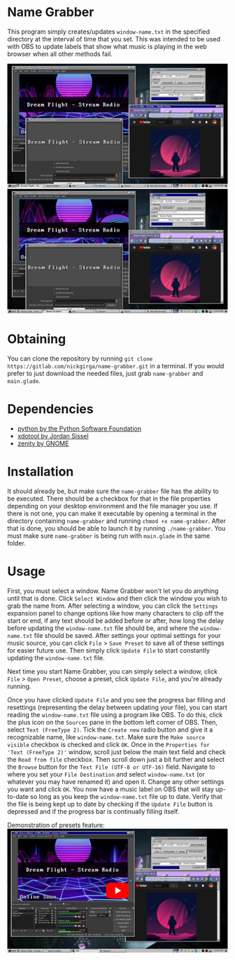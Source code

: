 # Name Grabber
This program simply creates/updates `window-name.txt` in the specified directory at the interval of time that you set. This was intended to be used with OBS to update labels that show what music is playing in the web browser when all other methods fail.

![screenshot_3.png](.screenshots/screenshot_3.png)
![screenshot_4.png](.screenshots/screenshot_4.png)

# Obtaining
You can clone the repository by running `git clone https://gitlab.com/nickgirga/name-grabber.git` in a terminal. If you would prefer to just download the needed files, just grab `name-grabber` and `main.glade`.

# Dependencies
 - [python by the Python Software Foundation](https://www.python.org/)
 - [xdotool by Jordan Sissel](https://github.com/jordansissel/xdotool)
 - [zenity by GNOME](https://gitlab.gnome.org/GNOME/zenity)

# Installation
It should already be, but make sure the `name-grabber` file has the ability to be executed. There should be a checkbox for that in the file properties depending on your desktop environment and the file manager you use. If there is not one, you can make it executable by opening a terminal in the directory containing `name-grabber` and running `chmod +x name-grabber`. After that is done, you should be able to launch it by running `./name-grabber`. You must make sure `name-grabber` is being run with `main.glade` in the same folder.

# Usage
First, you must select a window. Name Grabber won't let you do anything until that is done. Click `Select Window` and then click the window you wish to grab the name from. After selecting a window, you can click the `Settings` expansion panel to change options like how many characters to clip off the start or end, if any text should be added before or after, how long the delay before updating the `window-name.txt` file should be, and where the `window-name.txt` file should be saved. After settings your optimal settings for your music source, you can click `File` > `Save Preset` to save all of these settings for easier future use. Then simply click `Update File` to start constantly updating the `window-name.txt` file.

Next time you start Name Grabber, you can simply select a window, click `File` > `Open Preset`, choose a preset, click `Update File`, and you're already running.

Once you have clicked `Update File` and you see the progress bar filling and resettings (representing the delay between updating your file), you can start reading the `window-name.txt` file using a program like OBS. To do this, click the plus icon on the `Sources` pane in the bottom left corner of OBS. Then, select `Text (FreeType 2)`. Tick the `Create new` radio button and give it a recognizable name, like `window-name.txt`. Make sure the `Make source visible` checkbox is checked and click `OK`. Once in the `Properties for 'Text (FreeType 2)'` window, scroll just below the main text field and check the `Read from file` checkbox. Then scroll down just a bit further and select the `Browse` button for the `Text File (UTF-8 or UTF-16)` field. Navigate to where you set your `File Destination` and select `window-name.txt` (or whatever you may have renamed it) and open it. Change any other settings you want and click `OK`. You now have a music label on OBS that will stay up-to-date so long as you keep the `window-name.txt` file up to date. Verify that the file is being kept up to date by checking if the `Update File` button is depressed and if the progress bar is continually filling itself.

Demonstration of presets feature:
[![youtube_thumbnail.png](.screenshots/youtube_thumbnail.png)](https://www.youtube.com/watch?v=Fh68vm42QcE "View on YouTube")
